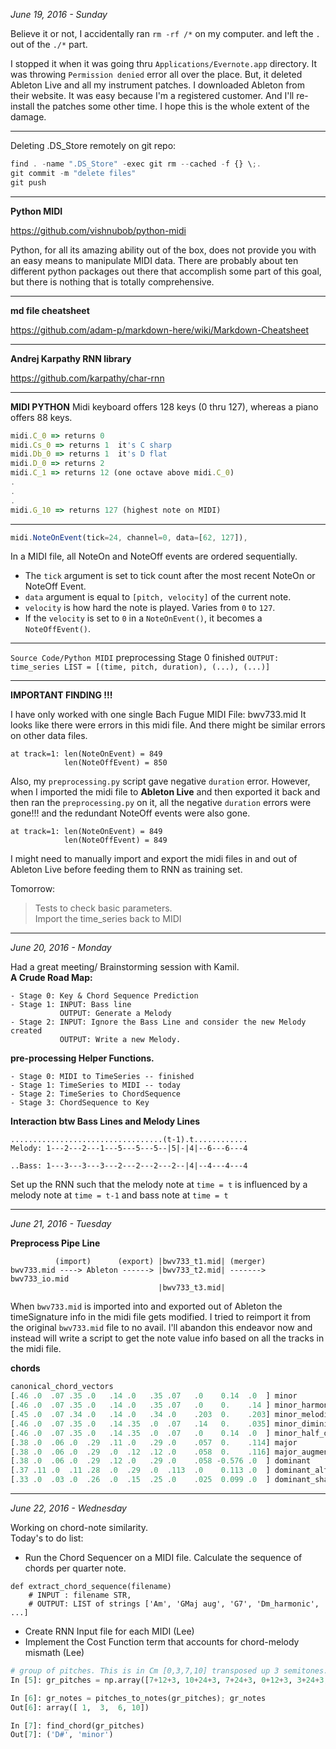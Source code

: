 *June 19, 2016 - Sunday*

Believe it or not, I accidentally ran `rm -rf /*` on my computer. and left the `.` out of the `./*` part.

I stopped it when it was going thru `Applications/Evernote.app` directory. It was throwing `Permission denied` error all over the place. But, it deleted Ableton Live and all my instrument patches. I downloaded Ableton from their website. It was easy because I'm a registered customer. And I'll re-install the patches some other time. I hope this is the whole extent of the damage.

---
Deleting .DS_Store remotely on git repo:
```javascript
find . -name ".DS_Store" -exec git rm --cached -f {} \;.
git commit -m "delete files"
git push
```
---
**Python MIDI**

https://github.com/vishnubob/python-midi

Python, for all its amazing ability out of the box, does not provide you with an easy means to manipulate MIDI data. There are probably about ten different python packages out there that accomplish some part of this goal, but there is nothing that is totally comprehensive.

---
**md file cheatsheet**

https://github.com/adam-p/markdown-here/wiki/Markdown-Cheatsheet

---
**Andrej Karpathy RNN library**

https://github.com/karpathy/char-rnn

---
**MIDI PYTHON**
Midi keyboard offers 128 keys (0 thru 127), whereas a piano offers 88 keys.

```javascript
midi.C_0 => returns 0
midi.Cs_0 => returns 1  it's C sharp
midi.Db_0 => returns 1  it's D flat
midi.D_0 => returns 2
midi.C_1 => returns 12 (one octave above midi.C_0)
.
.
.
midi.G_10 => returns 127 (highest note on MIDI)
```
- - - - - - 

```javascript
midi.NoteOnEvent(tick=24, channel=0, data=[62, 127]),
```

In a MIDI file, all NoteOn and NoteOff events are ordered sequentially. 
* The `tick` argument is set to tick count after the most recent NoteOn or NoteOff Event. 
* `data` argument is equal to `[pitch, velocity]` of the current note. 
* `velocity` is how hard the note is played. Varies from `0` to `127`.
* If the `velocity` is set to `0` in a `NoteOnEvent()`, it becomes a `NoteOffEvent()`. 

---
`Source Code/Python MIDI`
preprocessing Stage 0 finished
`OUTPUT: time_series LIST = [(time, pitch, duration), (...), (...)]`

--- 
**IMPORTANT FINDING !!!**

I have only worked with one single Bach Fugue MIDI File: bwv733.mid
It looks like there were errors in this midi file. And there might be similar errors on other data files.
```
at track=1: len(NoteOnEvent) = 849
            len(NoteOffEvent) = 850
```
Also, my `preprocessing.py` script gave negative `duration` error. 
However, when I imported the midi file to **Ableton Live** and then exported it back and then ran the `preprocessing.py` on it, all the negative `duration` errors were gone!!! and the redundant NoteOff events were also gone. 
```
at track=1: len(NoteOnEvent) = 849
            len(NoteOffEvent) = 849
```

I might need to manually import and export the midi files in and out of Ableton Live before feeding them to RNN as training set. 

Tomorrow:  
> Tests to check basic parameters.  
> Import the time_series back to MIDI 

---

*June 20, 2016 - Monday*

Had a great meeting/ Brainstorming session with Kamil.  
**A Crude Road Map:**
``` 
- Stage 0: Key & Chord Sequence Prediction
- Stage 1: INPUT: Bass line
           OUTPUT: Generate a Melody
- Stage 2: INPUT: Ignore the Bass Line and consider the new Melody created
           OUTPUT: Write a new Melody.
```


**pre-processing Helper Functions.**
```
- Stage 0: MIDI to TimeSeries -- finished
- Stage 1: TimeSeries to MIDI -- today
- Stage 2: TimeSeries to ChordSequence
- Stage 3: ChordSequence to Key
```
**Interaction btw Bass Lines and Melody Lines**
```
..................................(t-1).t............
Melody: 1---2---2---1---5---5---5--|5|-|4|--6---6---4

..Bass: 1---3---3---3---2---2---2---2--|4|--4---4---4
```

Set up the RNN such that the melody note at `time = t` is influenced by a melody note at `time = t-1` and bass note at `time = t`

---

*June 21, 2016 - Tuesday*


**Preprocess Pipe Line**
```
          (import)      (export) |bwv733_t1.mid| (merger)
bwv733.mid ----> Ableton ------> |bwv733_t2.mid| -------> bwv733_io.mid
                                 |bwv733_t3.mid|
```
When `bwv733.mid` is imported into and exported out of Ableton the timeSignature info in the midi file gets modified. I tried to reimport it from the original `bwv733.mid` file to no avail. 
I'll abandon this endeavor now and instead will write a script to get the note value info based on all the tracks in the midi file. 

**chords**
```javascript
canonical_chord_vectors
[.46 .0  .07 .35 .0   .14 .0   .35 .07   .0    0.14  .0  ] minor
[.46 .0  .07 .35 .0   .14 .0   .35 .07   .0    0.    .14 ] minor_harmonic
[.45 .0  .07 .34 .0   .14 .0   .34 .0    .203  0.    .203] minor_melodic
[.46 .0  .07 .35 .0   .14 .35  .0  .07   .14   0.    .035] minor_diminished
[.46 .0  .07 .35 .0   .14 .35  .0  .07   .0    0.14  .0  ] minor_half_diminished
[.38 .0  .06 .0  .29  .11 .0   .29 .0    .057  0.    .114] major
[.38 .0  .06 .0  .29  .0  .12  .12 .0    .058  0.    .116] major_augmented
[.38 .0  .06 .0  .29  .12 .0   .29 .0    .058 -0.576 .0  ] dominant
[.37 .11 .0  .11 .28  .0  .29  .0  .113  .0    0.113 .0  ] dominant_altered
[.33 .0  .03 .0  .26  .0  .15  .25 .0    .025  0.099 .0  ] dominant_sharp_11

```

---

*June 22, 2016 - Wednesday*

Working on chord-note similarity.  
Today's to do list:

*  Run the Chord Sequencer on a MIDI file. Calculate the sequence of chords per quarter note. 
```
def extract_chord_sequence(filename) 
	# INPUT : filename STR, 
	# OUTPUT: LIST of strings ['Am', 'GMaj aug', 'G7', 'Dm_harmonic', ...]
```
*  Create RNN Input file for each MIDI (Lee)
*  Implement the Cost Function term that accounts for chord-melody mismath (Lee)

```python
# group of pitches. This is in Cm [0,3,7,10] transposed up 3 semitones.
In [5]: gr_pitches = np.array([7+12+3, 10+24+3, 7+24+3, 0+12+3, 3+24+3, 3+24+3, 0+36+3])

In [6]: gr_notes = pitches_to_notes(gr_pitches); gr_notes
Out[6]: array([ 1,  3,  6, 10])

In [7]: find_chord(gr_pitches)
Out[7]: ('D#', 'minor')
```




